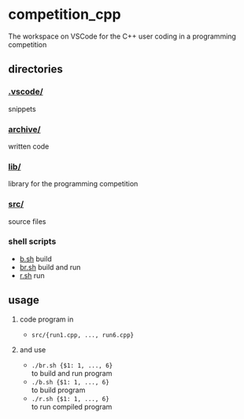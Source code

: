# competition_cpp
The workspace on VSCode for the C++ user coding in a programming competition

## directories
### [.vscode/](./.vscode/)
snippets  
### [archive/](./archive/)
written code
### [lib/](./lib/)
library for the programming competition
### [src/](./src/)
source files
### shell scripts
- [b.sh](./b.sh)
    build
- [br.sh](./br.sh)
    build and run
- [r.sh](./r.sh)
    run

## usage
1. code program in  
    - `src/{run1.cpp, ..., run6.cpp}`  

2. and use  
    - `./br.sh {$1: 1, ..., 6}`  
    to build and run program  
    - `./b.sh {$1: 1, ..., 6}`   
    to build program  
    - `./r.sh {$1: 1, ..., 6}`  
    to run compiled program  
